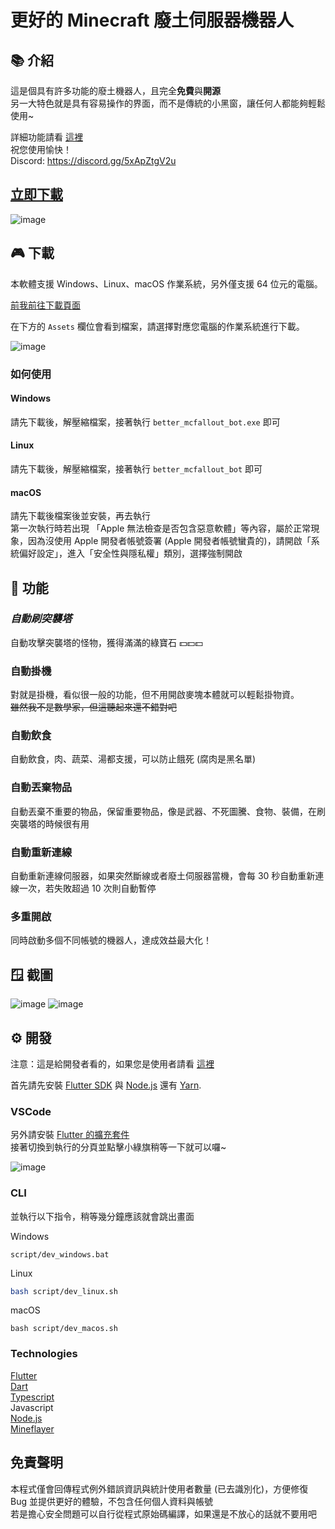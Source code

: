 # 更好的 Minecraft 廢土伺服器機器人

## 📚 介紹
這是個具有許多功能的廢土機器人，且完全**免費**與**開源**  
另一大特色就是具有容易操作的界面，而不是傳統的小黑窗，讓任何人都能夠輕鬆使用~

詳細功能請看 [這裡](#-功能)  
祝您使用愉快！  
Discord: https://discord.gg/5xApZtgV2u  

## [立即下載](#-下載)   

![image](https://user-images.githubusercontent.com/48402225/182155275-dc162aae-85ca-44a4-80d6-cef10a9bb55b.png)

## 🎮 下載
本軟體支援 Windows、Linux、macOS 作業系統，另外僅支援 64 位元的電腦。

[前我前往下載頁面](https://github.com/SiongSng/Better-MCFallout-Bot/releases/latest)

在下方的 `Assets` 欄位會看到檔案，請選擇對應您電腦的作業系統進行下載。  

![image](https://user-images.githubusercontent.com/48402225/182160712-9317bdf4-b406-4414-834b-1aeca5f06905.png)

### 如何使用
#### Windows
請先下載後，解壓縮檔案，接著執行 `better_mcfallout_bot.exe` 即可
#### Linux 
請先下載後，解壓縮檔案，接著執行 `better_mcfallout_bot` 即可

#### macOS
請先下載後檔案後並安裝，再去執行  
第一次執行時若出現 「Apple 無法檢查是否包含惡意軟體」等內容，屬於正常現象，因為沒使用 Apple 開發者帳號簽署 (Apple 開發者帳號蠻貴的)，請開啟「系統偏好設定」，進入「安全性與隱私權」類別，選擇強制開啟

## 🎨 功能
### ***自動刷突襲塔***
自動攻擊突襲塔的怪物，獲得滿滿的綠寶石 💵💵💵 

### 自動掛機
對就是掛機，看似很一般的功能，但不用開啟麥塊本體就可以輕鬆掛物資。  
~~雖然我不是數學家，但這聽起來還不錯對吧~~
### 自動飲食
自動飲食，肉、蔬菜、湯都支援，可以防止餓死 (腐肉是黑名單)

### 自動丟棄物品
自動丟棄不重要的物品，保留重要物品，像是武器、不死圖騰、食物、裝備，在刷突襲塔的時候很有用

### 自動重新連線
自動重新連線伺服器，如果突然斷線或者廢土伺服器當機，會每 30 秒自動重新連線一次，若失敗超過 10 次則自動暫停

### 多重開啟
同時啟動多個不同帳號的機器人，達成效益最大化！

## 🪟 截圖
![image](https://user-images.githubusercontent.com/48402225/182106836-05185041-ecea-424f-833c-512fe81abd4a.png)
![image](https://user-images.githubusercontent.com/48402225/182161060-941173f2-8147-4a29-aee6-b85e9ad03dae.png)

## ⚙️ 開發
注意：這是給開發者看的，如果您是使用者請看 [這裡](#-下載)

首先請先安裝 [Flutter SDK](https://docs.flutter.dev/get-started/install) 與 [Node.js](https://nodejs.org/download) 還有 [Yarn](https://yarnpkg.com/getting-started/install).

### VSCode
另外請安裝 [Flutter 的擴充套件](https://marketplace.visualstudio.com/items?itemName=Dart-Code.flutter)  
接著切換到執行的分頁並點擊小綠旗稍等一下就可以囉~  

![image](https://user-images.githubusercontent.com/48402225/182102401-d76f2745-c81b-458c-99cb-4999c7c9ee9d.png)

### CLI
並執行以下指令，稍等幾分鐘應該就會跳出畫面

Windows
```shell
script/dev_windows.bat
```

Linux
```bash
bash script/dev_linux.sh
```

macOS
```shell
bash script/dev_macos.sh
```

### Technologies
[Flutter](https://flutter.dev)  
[Dart](https://dart.dev)  
[Typescript](https://www.typescriptlang.org)  
Javascript  
[Node.js](https://nodejs.org)  
[Mineflayer](https://github.com/PrismarineJS/mineflayer)

## 免責聲明
本程式僅會回傳程式例外錯誤資訊與統計使用者數量 (已去識別化)，方便修復 Bug 並提供更好的體驗，不包含任何個人資料與帳號  
若是擔心安全問題可以自行從程式原始碼編譯，如果還是不放心的話就不要用吧